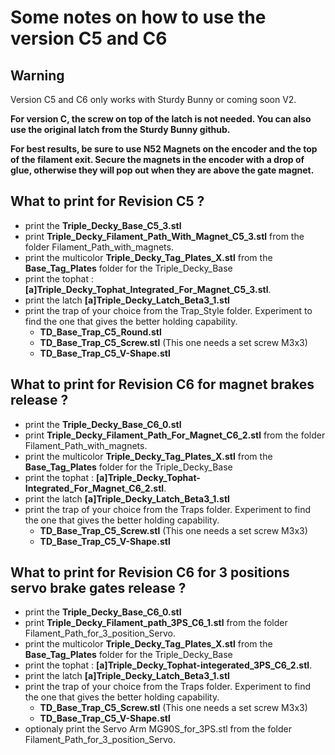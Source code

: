 # **Some notes on how to use the version C5 and C6**
## **Warning**
Version  C5 and C6 only works with Sturdy Bunny or coming soon V2.

**For version C, the screw on top of the latch is not needed. You can also use the original latch from the Sturdy Bunny github.**

**For best results, be sure to use **N52 Magnets** on the encoder and the top of the filament exit. Secure the magnets in the encoder with a drop of glue, otherwise they will pop out when they are above the gate magnet.**


## **What to print for Revision C5 ?**

  * print the **Triple_Decky_Base_C5_3.stl** 
  * print **Triple_Decky_Filament_Path_With_Magnet_C5_3.stl** from the folder Filament_Path_with_magnets.
  * print the multicolor **Triple_Decky_Tag_Plates_X.stl** from the **Base_Tag_Plates** folder for the Triple_Decky_Base
  * print the tophat : **[a]Triple_Decky_Tophat_Integrated_For_Magnet_C5_3.stl**.
  * print the latch **[a]Triple_Decky_Latch_Beta3_1.stl**
  * print the trap of your choice from the Trap_Style folder. Experiment to find the one that gives the better holding capability.
    *  **TD_Base_Trap_C5_Round.stl**
    *  **TD_Base_Trap_C5_Screw.stl** (This one needs a set screw M3x3)
    *  **TD_Base_Trap_C5_V-Shape.stl**<p>

## **What to print for Revision C6 for magnet brakes release ?**

  * print the **Triple_Decky_Base_C6_0.stl** 
  * print **Triple_Decky_Filament_Path_For_Magnet_C6_2.stl** from the folder Filament_Path_with_magnets.
  * print the multicolor **Triple_Decky_Tag_Plates_X.stl** from the **Base_Tag_Plates** folder for the Triple_Decky_Base
  * print the tophat : **[a]Triple_Decky_Tophat-Integrated_For_Magnet_C6_2.stl**.
  * print the latch **[a]Triple_Decky_Latch_Beta3_1.stl**
  * print the trap of your choice from the Traps folder. Experiment to find the one that gives the better holding capability.
    *  **TD_Base_Trap_C5_Screw.stl** (This one needs a set screw M3x3)
    *  **TD_Base_Trap_C5_V-Shape.stl**<p>

## **What to print for Revision C6 for 3 positions servo brake gates release ?**

  * print the **Triple_Decky_Base_C6_0.stl** 
  * print **Triple_Decky_Filament_path_3PS_C6_1.stl** from the folder Filament_Path_for_3_position_Servo.
  * print the multicolor **Triple_Decky_Tag_Plates_X.stl** from the **Base_Tag_Plates** folder for the Triple_Decky_Base
  * print the tophat : **[a]Triple_Decky_Tophat-integerated_3PS_C6_2.stl**.
  * print the latch **[a]Triple_Decky_Latch_Beta3_1.stl**
  * print the trap of your choice from the Traps folder. Experiment to find the one that gives the better holding capability.
    *  **TD_Base_Trap_C5_Screw.stl** (This one needs a set screw M3x3)
    *  **TD_Base_Trap_C5_V-Shape.stl**
 *  optionaly print the Servo Arm MG90S_for_3PS.stl from the folder Filament_Path_for_3_position_Servo.<p>
